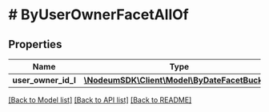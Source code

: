 # # ByUserOwnerFacetAllOf

## Properties

Name | Type | Description | Notes
------------ | ------------- | ------------- | -------------
**user_owner_id_l** | [**\NodeumSDK\Client\Model\ByDateFacetBuckets**](ByDateFacetBuckets.md) |  | [optional] 

[[Back to Model list]](../../README.md#documentation-for-models) [[Back to API list]](../../README.md#documentation-for-api-endpoints) [[Back to README]](../../README.md)


